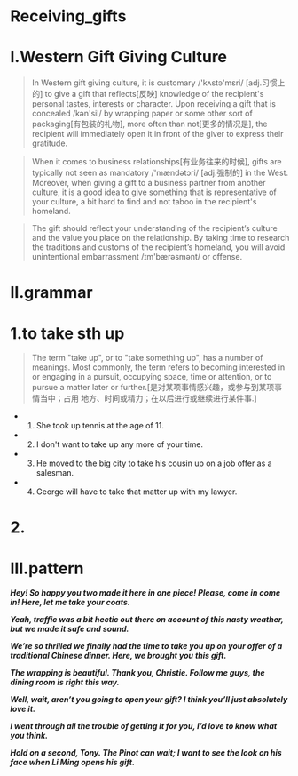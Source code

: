 # Receiving_gifts
# I.Western Gift Giving Culture
> In Western gift giving culture, it is customary /'kʌstə'mɛri/ [adj.习惯上的] to give a gift that reflects[反映] knowledge of the recipient's personal tastes, interests or character. Upon receiving a gift that is concealed /kən'sil/ by wrapping paper or some other sort of packaging[有包装的礼物], more often than not[更多的情况是], the recipient will immediately open it in front of the giver to express their gratitude. 

> When it comes to business relationships[有业务往来的时候], gifts are typically not seen as mandatory /'mændətɔri/ [adj.强制的] in the West. Moreover, when giving a gift to a business partner from another culture, it is a good idea to give something that is representative of your culture, a bit hard to find and not taboo in the recipient's homeland. 

> The gift should reflect your understanding of the recipient’s culture and the value you place on the relationship. By taking time to research the traditions and customs of the recipient’s homeland, you will avoid unintentional embarrassment /ɪm'bærəsmənt/ or offense. 

# II.grammar
# 1.to take sth up
> The term "take up", or to "take something up", has a number of meanings. Most commonly, the term refers to becoming interested in or engaging in a pursuit, occupying space, time or attention, or to pursue a matter later or further.[是对某项事情感兴趣，或参与到某项事情当中；占用 地方、时间或精力；在以后进行或继续进行某件事.]

- 1. She took up tennis at the age of 11.

- 2. I don't want to take up any more of your time.

- 3. He moved to the big city to take his cousin up on a job offer as a salesman.

- 4. George will have to take that matter up with my lawyer.

# 2.













# III.pattern
***Hey! So happy you two made it here in one piece! Please, come in come in! Here, let me take your coats.***

***Yeah, traffic was a bit hectic out there on account of this nasty weather, but we made it safe and sound.***

***We’re so thrilled we finally had the time to take you up on your offer of a traditional Chinese dinner. Here, we brought you this gift.***

***The wrapping is beautiful. Thank you, Christie. Follow me guys, the dining room is right this way.***

***Well, wait, aren’t you going to open your gift? I think you’ll just absolutely love it.***

***I went through all the trouble of getting it for you, I’d love to know what you think.***

***Hold on a second, Tony. The Pinot can wait; I want to see the look on his face when Li Ming opens his gift.***









